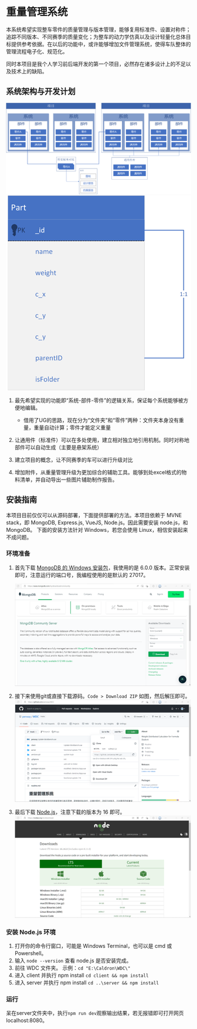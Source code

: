 # 重量管理系统

本系统希望实现整车零件的质量管理与版本管理，能够复用标准件、设置对称件；追踪不同版本、不同赛季的质量变化；为整车的动力学仿真以及设计轻量化总体目标提供参考依据。在以后的功能中，或许能够增加文件管理系统，使得车队整体的管理流程电子化、规范化。

同时本项目是我个人学习前后端开发的第一个项目，必然存在诸多设计上的不足以及技术上的缺陷。

## 系统架构与开发计划
![系统架构预览图](./versions-pic/design_doc/System-Structure.png)
![零件数据结构设计](./versions-pic/design_doc/PartDatabase.png)

1. 最先希望实现的功能即“系统-部件-零件”的逻辑关系，保证每个系统能够被方便地编辑。
    - 借用了UG的思路，现在分为“文件夹”和“零件”两种：文件夹本身没有重量，重量自动计算；零件才能定义重量

2. 让通用件（标准件）可以在多处使用，建立相对独立地引用机制。同时对称地部件可以自动生成（主要是悬架系统）

3. 建立项目的概念，让不同赛季的车可以进行升级对比

4. 增加附件，从重量管理升级为更加综合的辅助工具。能够到处excel格式的物料清单，并自动导出一些图片辅助制作报告。

## 安装指南
本项目目前仅仅可以从源码部署，下面提供部署的方法。本项目依赖于 MVNE stack，即 MongoDB, Express.js, VueJS, Node.js。因此需要安装 node.js，和 MongoDB。
下面的安装方法针对 Windows，若您会使用 Linux，相信安装起来不成问题。

### 环境准备

1. 首先下载 [MongoDB 的 Windows 安装包](https://www.mongodb.com/try/download/community)，我使用的是 6.0.0 版本。正常安装即可，注意运行的端口号，我编程使用的是默认的 27017。

    ![MongoDB](./versions-pic/install/mongo.png)

2. 接下来使用git或直接下载源码。`Code > Download ZIP` 如图，然后解压即可。
    ![git](./versions-pic/install/git.png)

3. 最后下载 [Node.js](https://nodejs.org/en/download/)，注意下载的版本为 16 即可。
    ![node](./versions-pic/install/node.png)

### 安装 Node.js 环境

1. 打开你的命令行窗口，可能是 Windows Terminal，也可以是 cmd 或 Powershell。
2. 输入 `node --version` 查看 node.js 是否安装完成。
3. 前往 WDC 文件夹。
    示例：`cd "E:\Caldron\WDC\"`
4. 进入 client 并执行 npm install
    `cd client && npm install`
5. 进入 server 并执行 npm install
    `cd ..\server && npm install`

### 运行

呆在server文件夹中，执行`npm run dev`观察输出结果，若无报错即可打开网页 localhost:8080。